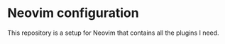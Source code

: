 # Neovim configuration

This repository is a setup for Neovim that contains all the plugins I need.
